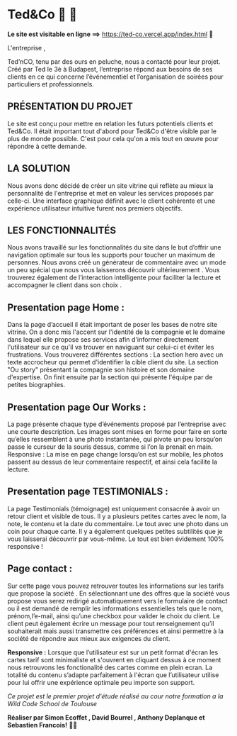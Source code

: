 # Ted&Co 🐻 🧸

**Le site est visitable en ligne ==>** https://ted-co.vercel.app/index.html 🚀

L'entreprise ,

Ted’nCO, tenu par des ours en peluche, nous a contacté pour leur projet. Créé par Ted le 3è à Budapest, l’entreprise répond aux besoins de ses clients en ce qui concerne l’événementiel et l’organisation de soirées pour particuliers et professionnels.

## PRÉSENTATION DU PROJET

Le site est conçu pour mettre en relation les futurs potentiels clients et Ted&Co.
Il était important tout d'abord pour Ted&Co d'être visible par le plus de monde possible.
C'est pour cela qu'on a mis tout en œuvre pour répondre à cette demande.

## LA SOLUTION

Nous avons donc décidé de créer un site vitrine qui reflète au mieux la personnalité de l'entreprise et met en valeur les services proposés par celle-ci. Une interface graphique définit avec le client cohérente et une expérience utilisateur intuitive furent nos premiers objectifs.

## LES FONCTIONNALITÉS

Nous avons travaillé sur les fonctionnalités du site dans le but d’offrir une navigation optimale sur tous les supports pour toucher un maximum de personnes.
Nous avons créé un générateur de commentaire avec un mode un peu spécial que nous vous laisserons découvrir ultérieurement .
Vous trouverez également de l’interaction intelligente pour faciliter la lecture et accompagner le client dans son choix .

## Presentation page Home :

Dans la page d’accueil il était important de poser les bases de notre site vitrine. On a donc mis l'accent sur l'identité de la compagnie et le domaine dans lequel elle propose ses services afin d'informer directement l'utilisateur sur ce qu'il va trouver en naviguant sur celui-ci et éviter les frustrations.
Vous trouverez différentes sections :
La section hero avec un texte accrocheur qui permet d'identifier la cible client du site.
La section "Ou story" présentant la compagnie son histoire et son domaine d'expertise.
On finit ensuite par la section qui présente l'équipe par de petites biographies.

## Presentation page Our Works :

La page présente chaque type d’événements proposé par l’entreprise avec une courte description. Les images sont mises en forme pour faire en sorte qu’elles ressemblent à une photo instantanée, qui pivote un peu lorsqu’on passe le curseur de la souris dessus, comme si l’on la prenait en main.
Responsive : La mise en page change lorsqu’on est sur mobile, les photos passent au dessus de leur commentaire respectif, et ainsi cela facilite la lecture.

## Presentation page TESTIMONIALS :

La page Testimonials (témoignage) est uniquement consacrée à avoir un retour client et visible de tous. Il y a plusieurs petites cartes avec le nom, la note, le contenu et la date du commentaire. Le tout avec une photo dans un coin pour chaque carte. Il y a également quelques petites subtilités que je vous laisserai découvrir par vous-même. Le tout est bien évidement 100% responsive !

## Page contact :

Sur cette page vous pouvez retrouver toutes les informations sur les tarifs que propose la société .
En sélectionnant une des offres que la société vous propose vous serez redirigé automatiquement vers le formulaire de contact ou il est demandé de remplir les informations essentielles tels que le nom, prénom,l’e-mail, ainsi qu’une checkbox pour valider le choix du client.
Le client peut également écrire un message pour tout renseignement qu’il souhaiterait mais aussi transmettre ces préférences et ainsi permettre à la société de répondre aux mieux aux exigences du client.

**Responsive :**
Lorsque que l’utilisateur est sur un petit format d'écran les cartes tarif sont minimaliste et s'ouvrent en cliquant dessus à ce moment nous retrouvons les fonctionalité des cartes comme en plein ecran.
La totalité du contenu s’adapte parfaitement à l'écran que l’utilisateur utilise pour lui offrir une expérience optimale peu importe son support.

_Ce projet est le premier projet d'étude réalisé au cour notre formation a la Wild Code School de Toulouse_

**Réaliser par Simon Ecoffet , David Bourrel , Anthony Deplanque et Sebastien Francois!** 👋👋
